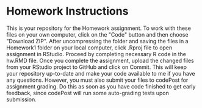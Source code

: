 # Homework Instructions

This is your repository for the Homework assignment. To work with these files on your own computer, click on the "Code" button and then choose "Download ZIP". After uncompressing the folder and saving the files in a Homework1 folder on your local computer, click .Rproj file to open assignment in RStudio. Proceed by completing necessary R code in the hw.RMD file. Once you complete the assignment, upload the changed files from your RStudio project to GitHub and click on Commit. This will keep your repository up-to-date and make your code available to me if you have any questions. However, you must also submit your files to codePost for assignment grading. Do this as soon as you have code finished to get early feedback, since codePost will run some auto-grading tests upon submission. 
